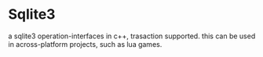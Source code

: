 # Sqlite3
a sqlite3 operation-interfaces in c++, trasaction supported. this can be used in across-platform projects, such as lua games.

